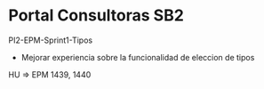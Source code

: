 # Portal Consultoras SB2

PI2-EPM-Sprint1-Tipos
- Mejorar experiencia sobre la funcionalidad de eleccion de tipos

HU => EPM 1439, 1440


